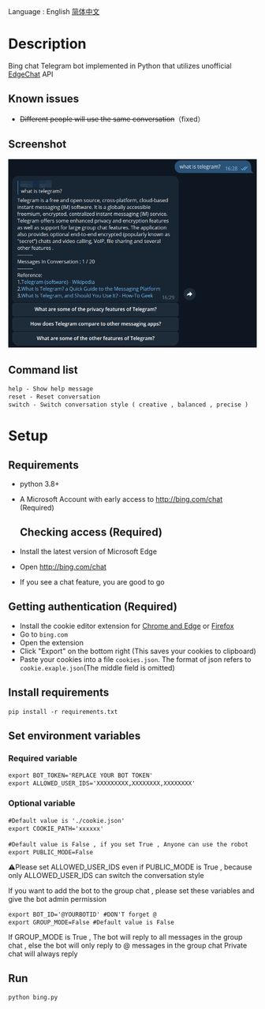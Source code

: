 Language : English [简体中文](README.zh-cn.md)
# Description

Bing chat Telegram bot implemented in Python that utilizes unofficial [EdgeChat](https://github.com/acheong08/EdgeGPT) API

## Known issues

- ~~Different people will use the same conversation~~（fixed）

## Screenshot

![](assets/screenshot.png)

## Command list

```
help - Show help message
reset - Reset conversation
switch - Switch conversation style ( creative , balanced , precise )
```

# Setup

## Requirements

- python 3.8+
- A Microsoft Account with early access to http://bing.com/chat (Required)

  ## Checking access (Required)

- Install the latest version of Microsoft Edge
- Open http://bing.com/chat
- If you see a chat feature, you are good to go

 ## Getting authentication (Required)

- Install the cookie editor extension for [Chrome and Edge](https://chrome.google.com/webstore/detail/cookie-editor/hlkenndednhfkekhgcdicdfddnkalmdm) or [Firefox](https://addons.mozilla.org/en-US/firefox/addon/cookie-editor/)
- Go to `bing.com`
- Open the extension
- Click "Export" on the bottom right (This saves your cookies to clipboard)
- Paste your cookies into a file `cookies.json`. The format of json refers to `cookie.exaple.json`(The middle field is omitted)

## Install requirements

```shell
pip install -r requirements.txt
```

## Set environment variables

### Required variable

```shell
export BOT_TOKEN='REPLACE YOUR BOT TOKEN'
export ALLOWED_USER_IDS='XXXXXXXXX,XXXXXXXX,XXXXXXXX'
```

### Optional variable

```shell
#Default value is './cookie.json'
export COOKIE_PATH='xxxxxx' 

#Default value is False , if you set True , Anyone can use the robot
export PUBLIC_MODE=False
```

:warning:Please set ALLOWED_USER_IDS even if PUBLIC_MODE is True , because only ALLOWED_USER_IDS can switch the conversation style 

If you want to add the bot to the group chat , please set these variables and  give the bot admin permission

```shell
export BOT_ID='@YOURBOTID' #DON'T forget @
export GROUP_MODE=False #Default value is False
```
If GROUP_MODE is True , The bot will reply to all messages in the group chat , else  the bot will only reply to @ messages in the group chat
Private chat will always reply

## Run

```shell
python bing.py 
```






